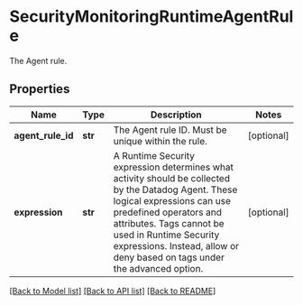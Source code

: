 # SecurityMonitoringRuntimeAgentRule

The Agent rule.

## Properties
Name | Type | Description | Notes
------------ | ------------- | ------------- | -------------
**agent_rule_id** | **str** | The Agent rule ID. Must be unique within the rule. | [optional] 
**expression** | **str** | A Runtime Security expression determines what activity should be collected by the Datadog Agent. These logical expressions can use predefined operators and attributes. Tags cannot be used in Runtime Security expressions. Instead, allow or deny based on tags under the advanced option. | [optional] 

[[Back to Model list]](README.md#documentation-for-models) [[Back to API list]](README.md#documentation-for-api-endpoints) [[Back to README]](README.md)


